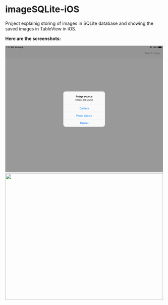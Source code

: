 # imageSQLite-iOS
Project explainig storing of images in SQLite database and showing the saved images in TableView in iOS.

**Here are the screenshots:**

<img src="screenshot/Choose%20image%20picker.png" width="500" height="400">
<img src="screenshot/Full%20Image.png" width="500" height="400">
